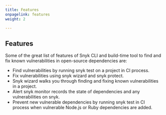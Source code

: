 ```yaml
---
title: Features
onpagelink: features
weight: 2

---
```


Features
--------

Some of the great list of features of Snyk CLI and build-time tool to find and fix known vulnerabilities in open-source dependencies are:

- Find vulnerabilities by running snyk test on a project in CI process.
- Fix vulnerabilities using snyk wizard and snyk protect.
- Snyk wizard walks you through finding and fixing known vulnerabilities in a project.
- Alert snyk monitor records the state of dependencies and any vulnerabilities on snyk.
- Prevent new vulnerable dependencies by running snyk test in CI process when vulnerable Node.js or Ruby dependencies are added.
 